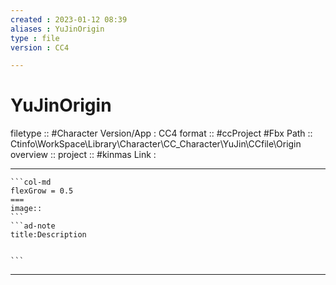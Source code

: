 ```yaml
---
created : 2023-01-12 08:39
aliases : YuJinOrigin
type : file
version : CC4

---
```


# YuJinOrigin

filetype :: #Character 
Version/App : CC4
format :: #ccProject #Fbx 
Path :: Ctinfo\WorkSpace\Library\Character\CC_Character\YuJin\CCfile\Origin
overview :: 
project :: #kinmas 
Link :

---

`````col
```col-md
flexGrow = 0.5
===
image::
```
```ad-note
title:Description


```

`````


---

